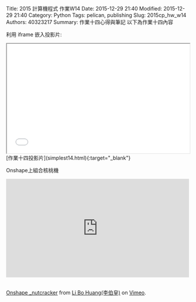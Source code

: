 Title: 2015 計算機程式 作業W14
Date: 2015-12-29 21:40
Modified: 2015-12-29 21:40
Category: Python
Tags: pelican, publishing
Slug: 2015cp_hw_w14
Authors: 40323217
Summary: 作業十四心得與筆記
以下為作業十四內容 

利用 iframe 嵌入投影片:

<iframe src="simplest14.html" width="500" height="300"></iframe>
<br / >
[作業十四投影片](simplest14.html){:target="_blank"}
<br / >
<p>Onshape上組合核桃機</p>
<iframe src="https://player.vimeo.com/video/150169291" width="500" height="270" frameborder="0" webkitallowfullscreen mozallowfullscreen allowfullscreen></iframe>
<br / >
<br / >
<p><a href="https://vimeo.com/150169291">Onshape _nutcracker</a> from <a href="https://vimeo.com/user44933766">Li Bo Huang(李伯皇)</a> on <a href="https://vimeo.com">Vimeo</a>.</p>

